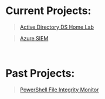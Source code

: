 <h1>Current Projects:</h1>

> [Active Directory DS Home Lab](https://monkeytype.com/)

> [Azure SIEM](https://monkeytype.com/)
<br>
<h1>Past Projects:</h1>

> [PowerShell File Integrity Monitor](https://monkeytype.com/)
